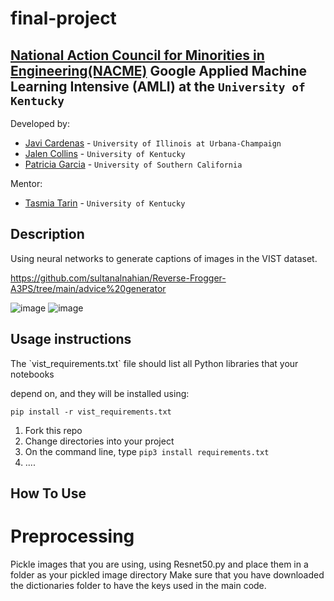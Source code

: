 <!--
Team SoIC' final project
-->
# final-project
## [National Action Council for Minorities in Engineering(NACME)](https://www.nacme.org) Google Applied Machine Learning Intensive (AMLI) at the `University of Kentucky`

<!--
List all of the members who developed the project and
link to each members respective GitHub profile
-->
Developed by: 
- [Javi Cardenas](https://github.com/javic99) - `University of Illinois at Urbana-Champaign`
- [Jalen Collins](https://github.com/kingjalen22) - `University of Kentucky` 
- [Patricia Garcia](https://github.com/pagarc134) - `University of Southern California` 

Mentor:
- [Tasmia Tarin](https://github.com/tasmiatasrin) - `University of Kentucky`

## Description
<!--
Give a short description on what your project accomplishes and what tools is uses. In addition, you can drop screenshots directly into your README file to add them to your README. Take these from your presentations.

-->Using neural networks to generate captions of images in the VIST dataset. 

https://github.com/sultanalnahian/Reverse-Frogger-A3PS/tree/main/advice%20generator

![image](https://user-images.githubusercontent.com/85462843/127542049-f0e734c2-d5d3-4c33-8b45-a1f6a9b101ed.png)
![image](https://user-images.githubusercontent.com/85462843/128640611-6e2522d0-01f9-48eb-9e3d-fa67a422120a.png)


## Usage instructions
<!--
Give details on how to install fork and install your project. You can get all of the python dependencies for your project by typing `pip3 freeze requirements.txt` on the system that runs your project. Add the generated `requirements.txt` to this repo.
-->The `vist_requirements.txt` file should list all Python libraries that your notebooks
depend on, and they will be installed using:

```
pip install -r vist_requirements.txt
```

1. Fork this repo
2. Change directories into your project
3. On the command line, type `pip3 install requirements.txt`
4. ....

## How To Use
# Preprocessing 
Pickle images that you are using, using Resnet50.py and place them in a folder as your pickled image directory
Make sure that you have downloaded the dictionaries folder to have the keys used in the main code. 
